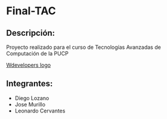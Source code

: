 # Final-TAC
## Descripción:
Proyecto realizado para el curso de Tecnologías Avanzadas de Computación de la PUCP

[Wdevelopers logo](wdevelopers.png)

## Integrantes:
- Diego Lozano
- Jose Murillo
- Leonardo Cervantes
